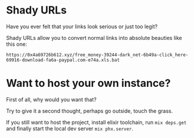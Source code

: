 # Shady URLs

Have you ever felt that your links look serious or just too legit? 

Shady URLs allow you to convert normal links into absolute beauties like this one:

`https://0x4a69726b612.xyz/free_money-39244-dark_net-6b49a-click_here-69916-download-fa6a-paypal.com-e74a.xls.bat`


# Want to host your own instance?

First of all, why would you want that? 

 Try to give it a second thought, perhaps go outside, touch the grass.

 If you still want to host the project, install elixir toolchain, run `mix deps.get` and finally start the local dev server `mix phx.server`.
